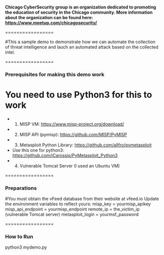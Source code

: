 **Chicago CyberSecurity group is an organization dedicated to promoting the education of security in the Chicago community. More information about the organization can be found here: https://www.meetup.com/chicagosecurity/**

=================

#This a sample demo to demonstrate how we can automate the collection of threat intelligence and lauch an automated attack based on the collected intel.

=================

### Prerequisites for making this demo work
# You need to use Python3 for this to work
* 1. MISP VM: https://www.misp-project.org/download/
* 2. MISP API (pymisp): https://github.com/MISP/PyMISP
* 3. Metasploit Python Library: https://github.com/allfro/pymetasploit
* Use this one for python3: https://github.com/iCarossio/PyMetasploit_Python3
* 4. Vulnerable Tomcat Server (I used an Ubuntu VM)

=================

### Preparations
#You must obtain the vFeed database from their website at vfeed.io
Update the environment variables to reflect yours:
misp_key = yourmisp_apikey
misp_api_endpoint = yourmisp_endpoint
remote_ip = the_victim_ip (vulnerable Tomcat server)
metasploit_login = yourmsf_password

=================

### How to Run
python3 mydemo.py